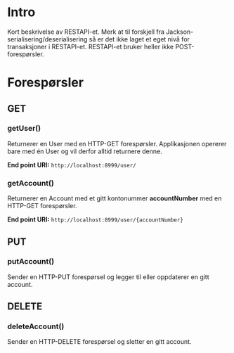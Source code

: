 # Intro

Kort beskrivelse av RESTAPI-et. Merk at til forskjell fra Jackson-serialisering/deserialisering så er det ikke laget et eget nivå for transaksjoner i RESTAPI-et. RESTAPI-et bruker heller ikke POST-forespørsler.

# Forespørsler

## GET

### getUser()
Returnerer en User med en HTTP-GET forespørsler. Applikasjonen opererer bare med én User og vil derfor alltid returnere denne. 

**End point URI:** `http://localhost:8999/user/`

### getAccount()
Returnerer en Account med et gitt kontonummer **accountNumber** med en HTTP-GET forespørsler.

**End point URI:** `http://localhost:8999/user/{accountNumber}`


## PUT

### putAccount()
Sender en HTTP-PUT forespørsel og legger til eller oppdaterer en gitt account. 


## DELETE

### deleteAccount()
Sender en HTTP-DELETE forespørsel og sletter en gitt account.

